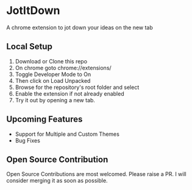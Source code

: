 # JotItDown
A chrome extension to jot down your ideas on the new tab

## Local Setup
1. Download or Clone this repo
2. On chrome goto chrome://extensions/
3. Toggle Developer Mode to On
4. Then click on Load Unpacked
5. Browse for the repository's root folder and select
6. Enable the extension if not already enabled
7. Try it out by opening a new tab.

## Upcoming Features
- Support for Multiple and Custom Themes
- Bug Fixes

## Open Source Contribution
Open Source Contributions are most welcomed. Please raise a PR. I will consider merging it as soon as possible.
